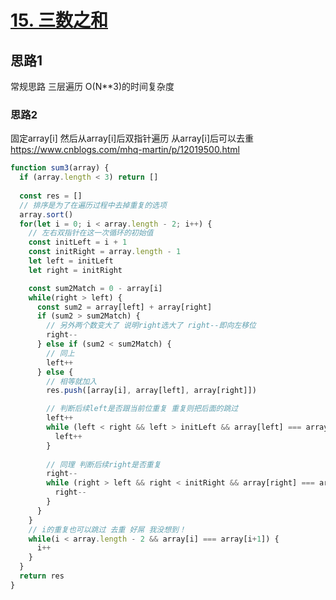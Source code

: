 # [15. 三数之和](https://leetcode-cn.com/problems/3sum/)

## 思路1

常规思路 三层遍历 O(N**3)的时间复杂度

### 思路2

固定array[i] 然后从array[i]后双指针遍历 从array[i]后可以去重 https://www.cnblogs.com/mhq-martin/p/12019500.html

```js
function sum3(array) {
  if (array.length < 3) return []
  
  const res = []
  // 排序是为了在遍历过程中去掉重复的选项
  array.sort()
  for(let i = 0; i < array.length - 2; i++) {
    // 左右双指针在这一次循环的初始值
    const initLeft = i + 1
    const initRight = array.length - 1
    let left = initLeft
    let right = initRight

    const sum2Match = 0 - array[i]
    while(right > left) {
      const sum2 = array[left] + array[right]
      if (sum2 > sum2Match) {
        // 另外两个数变大了 说明right选大了 right--即向左移位
        right--
      } else if (sum2 < sum2Match) {
        // 同上
        left++
      } else {
        // 相等就加入
        res.push([array[i], array[left], array[right]])

        // 判断后续left是否跟当前位重复 重复则把后面的跳过
        left++
        while (left < right && left > initLeft && array[left] === array[left - 1]) {
          left++
        }
        
        // 同理 判断后续right是否重复
        right--
        while (right > left && right < initRight && array[right] === array[right + 1]) {
          right--
        }
      }
    }
    // i的重复也可以跳过 去重 好屌 我没想到！
    while(i < array.length - 2 && array[i] === array[i+1]) {
      i++
    }
  }
  return res
}

```
